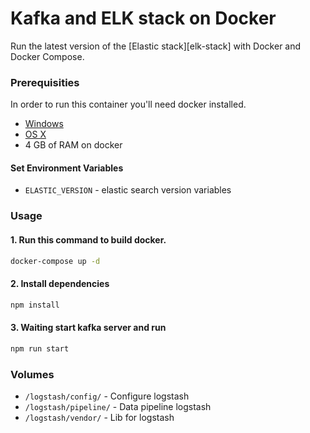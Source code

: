 # Kafka and ELK stack on Docker

Run the latest version of the [Elastic stack][elk-stack] with Docker and Docker Compose.

### Prerequisities
In order to run this container you'll need docker installed.

* [Windows](https://docs.docker.com/windows/started)
* [OS X](https://docs.docker.com/mac/started/)
* 4 GB of RAM on docker

#### Set Environment Variables

* `ELASTIC_VERSION` - elastic search version variables

### Usage
#### 1. Run this command to build docker.
```sh
docker-compose up -d
```
#### 2. Install dependencies
```sh
npm install
```
#### 3. Waiting start kafka server and run 
```sh
npm run start
```

### Volumes

* `/logstash/config/` - Configure logstash
* `/logstash/pipeline/` - Data pipeline logstash
* `/logstash/vendor/` - Lib for logstash
